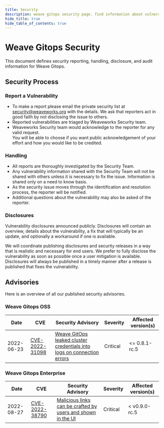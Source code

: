 ```yaml
---
title: Security
description: weave gitops security page. find information about vulnerabilities and others.
hide_title: true
hide_table_of_contents: true
---
```


# Weave Gitops Security

This document defines security reporting, handling, disclosure, and audit information for Weave Gitops.

## Security Process

### Report a Vulnerability

- To make a report please email the private security list at <security@weaveworks.org> with the details.
  We ask that reporters act in good faith by not disclosing the issue to others.
- Reported vulnerabilities are triaged by Weaveworks Security team.   
- Weaveworks Security team would acknowledge to the reporter for any valid request.  
  You will be able to choose if you want public acknowledgement of your effort and how you would like to be credited.

### Handling

- All reports are thoroughly investigated by the Security Team.
- Any vulnerability information shared with the Security Team will not be shared with others unless it is necessary to fix the issue.
  Information is shared only on a need to know basis.
- As the security issue moves through the identification and resolution process, the reporter will be notified.
- Additional questions about the vulnerability may also be asked of the reporter.

### Disclosures

Vulnerability disclosures announced publicly.
Disclosures will contain an overview, details about the vulnerability, a fix that will typically be an update, 
and optionally a workaround if one is available.

We will coordinate publishing disclosures and security releases in a way that is realistic and necessary for end users.
We prefer to fully disclose the vulnerability as soon as possible once a user mitigation is available.
Disclosures will always be published in a timely manner after a release is published that fixes the vulnerability.

## Advisories

Here is an overview of all our published security advisories.

### Weave Gitops OSS

Date | CVE | Security Advisory                                                                                                                                                   | Severity | Affected version(s) | 
---- | -- |----------------------------------------------------------------------------------------------------------------------------------------------------------|-----------| ------------------- | 
2022-06-23 | [CVE-2022-31098](https://cve.mitre.org/cgi-bin/cvename.cgi?name=CVE-2022-31098)| [Weave GitOps leaked cluster credentials into logs on connection errors](https://github.com/advisories/GHSA-xggc-qprg-x6mw) | Critical  | <= 0.8.1-rc.5| 


### Weave Gitops Enterprise

Date | CVE | Security Advisory                                                                                                                                                   | Severity | Affected version(s) | 
---- | -- |----------------------------------------------------------------------------------------------------------------------------------------------------------|-----------| ------------------- | 
2022-08-27 | [CVE-2022-38790](https://cve.mitre.org/cgi-bin/cvename.cgi?name=CVE-2022-38790) | [Malicious links can be crafted by users and shown in the UI](cve/enterprise/CVE-2022-38790) | Critical  | < v0.9.0-rc.5|


